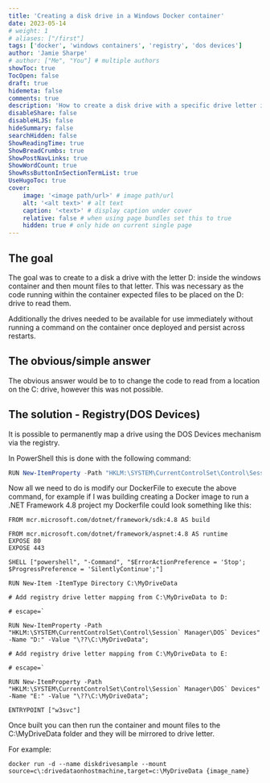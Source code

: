 ```yaml
---
title: 'Creating a disk drive in a Windows Docker container'
date: 2023-05-14
# weight: 1
# aliases: ["/first"]
tags: ['docker', 'windows containers', 'registry', 'dos devices']
author: 'Jamie Sharpe'
# author: ["Me", "You"] # multiple authors
showToc: true
TocOpen: false
draft: true
hidemeta: false
comments: true
description: 'How to create a disk drive with a specific drive letter in a Docker windows container and mount data to it'
disableShare: false
disableHLJS: false
hideSummary: false
searchHidden: false
ShowReadingTime: true
ShowBreadCrumbs: true
ShowPostNavLinks: true
ShowWordCount: true
ShowRssButtonInSectionTermList: true
UseHugoToc: true
cover:
    image: '<image path/url>' # image path/url
    alt: '<alt text>' # alt text
    caption: '<text>' # display caption under cover
    relative: false # when using page bundles set this to true
    hidden: true # only hide on current single page
---
```


## The goal

The goal was to create to a disk a drive with the letter D: inside the windows container and then mount files to that letter. This was necessary as the code running within the container expected files to be placed on the D: drive to read them.

Additionally the drives needed to be available for use immediately without running a command on the container once deployed and persist across restarts.

## The obvious/simple answer

The obvious answer would be to to change the code to read from a location on the C: drive, however this was not possible.

## The solution - Registry(DOS Devices)

It is possible to permanently map a drive using the DOS Devices mechanism via the registry.

In PowerShell this is done with the following command:

```PowerShell
RUN New-ItemProperty -Path "HKLM:\SYSTEM\CurrentControlSet\Control\Session` Manager\DOS` Devices" -Name "D:" -Value "\??\C:\MyDriveData";
```

Now all we need to do is modify our DockerFile to execute the above command, for example if I was building creating a Docker image to run a .NET Framework 4.8 project my Dockerfile could look something like this:

```
FROM mcr.microsoft.com/dotnet/framework/sdk:4.8 AS build

FROM mcr.microsoft.com/dotnet/framework/aspnet:4.8 AS runtime
EXPOSE 80
EXPOSE 443

SHELL ["powershell", "-Command", "$ErrorActionPreference = 'Stop'; $ProgressPreference = 'SilentlyContinue';"]

RUN New-Item -ItemType Directory C:\MyDriveData

# Add registry drive letter mapping from C:\MyDriveData to D:

# escape=`

RUN New-ItemProperty -Path "HKLM:\SYSTEM\CurrentControlSet\Control\Session` Manager\DOS` Devices" -Name "D:" -Value "\??\C:\MyDriveData";

# Add registry drive letter mapping from C:\MyDriveData to E:

# escape=`

RUN New-ItemProperty -Path "HKLM:\SYSTEM\CurrentControlSet\Control\Session` Manager\DOS` Devices" -Name "E:" -Value "\??\C:\MyDriveData";

ENTRYPOINT ["w3svc"]
```

Once built you can then run the container and mount files to the C:\MyDriveData folder and they will be mirrored to drive letter.

For example:

```
docker run -d --name diskdrivesample --mount source=c\:drivedataonhostmachine,target=c:\MyDriveData {image_name}
```
